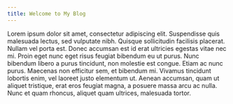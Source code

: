 ```yaml
---
title: Welcome to My Blog
---
```


Lorem ipsum dolor sit amet, consectetur adipiscing elit. Suspendisse quis malesuada lectus, sed vulputate nibh. Quisque sollicitudin facilisis placerat. Nullam vel porta est. Donec accumsan est id erat ultricies egestas vitae nec mi. Proin eget nunc eget risus feugiat bibendum eu ut purus. Nunc bibendum libero a purus tincidunt, non molestie est congue. Etiam ac nunc purus. Maecenas non efficitur sem, et bibendum mi. Vivamus tincidunt lobortis enim, vel laoreet justo elementum ut. Aenean accumsan, quam ut aliquet tristique, erat eros feugiat magna, a posuere massa arcu ac nulla. Nunc et quam rhoncus, aliquet quam ultrices, malesuada tortor.
